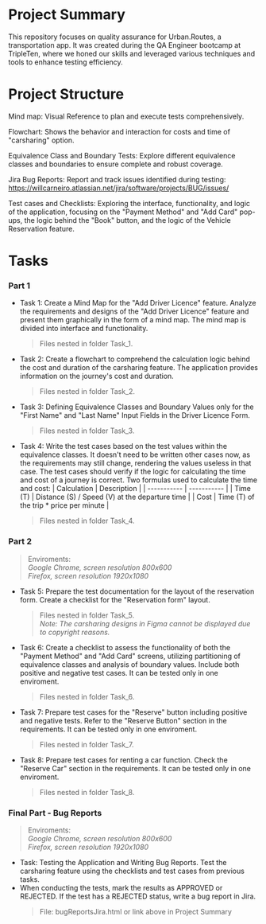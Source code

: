 # Project Summary

This repository focuses on quality assurance for Urban.Routes, a transportation app. It was created during the QA Engineer bootcamp at
TripleTen, where we honed our skills and leveraged various techniques and tools to enhance testing efficiency.

# Project Structure

Mind map: Visual Reference to plan and execute tests comprehensively.

Flowchart: Shows the behavior and interaction for costs and time of "carsharing" option.

Equivalence Class and Boundary Tests: Explore different equivalence classes and boundaries to ensure complete and robust coverage.

Jira Bug Reports: Report and track issues identified during testing: https://willcarneiro.atlassian.net/jira/software/projects/BUG/issues/

Test cases and Checklists: Exploring the interface, functionality, and logic of the application, focusing on the "Payment Method" and "Add Card" pop-ups, the logic behind the "Book" button, and the logic of the Vehicle Reservation feature.

# Tasks
  ### Part 1

* Task 1: Create a Mind Map for the "Add Driver Licence" feature. Analyze the requirements and designs of the "Add Driver Licence"
  feature and present them graphically in the form of a mind map. The mind map is divided into interface and functionality.
  > Files nested in folder Task_1.


* Task 2: Create a flowchart to comprehend the calculation logic behind the cost and duration of the carsharing feature. The application provides information on the journey's cost and duration.
  > Files nested in folder Task_2.

* Task 3: Defining Equivalence Classes and Boundary Values only for the "First Name" and "Last Name" Input Fields in the Driver Licence Form.
  > Files nested in folder Task_3.

* Task 4: Write the test cases based on the test values within the equivalence classes. It doesn't need to be written other cases now, as the requirements may still change, rendering the values useless in that case. The test cases should verify if the logic for calculating the time and cost of a journey is correct. Two formulas used to calculate the time and cost:
  | Calculation | Description |
  | ----------- | ----------- |
  | Time (T)    | Distance (S) / Speed (V) at the departure time |
  | Cost        | Time (T) of the trip * price per minute |

   > Files nested in folder Task_4.

### Part 2
> Enviroments: <br>
   _Google Chrome, screen resolution 800x600_ <br>
   _Firefox, screen resolution 1920x1080_

* Task 5: Prepare the test documentation for the layout of the reservation form. Create a checklist for the "Reservation form" layout.
  > Files nested in folder Task_5.<br>
  > _Note: The carsharing designs in Figma cannot be displayed due to copyright reasons._

* Task 6: Create a checklist to assess the functionality of both the "Payment Method" and "Add Card" screens, utilizing partitioning of equivalence classes and analysis of boundary values. Include both positive and negative test cases. It can be tested only in one enviroment.
  > Files nested in folder Task_6.

* Task 7: Prepare test cases for the "Reserve" button including positive and negative tests. Refer to the "Reserve Button" section in the requirements. It can be tested only in one enviroment.
  > Files nested in folder Task_7.

* Task 8: Prepare test cases for renting a car function. Check the "Reserve Car" section in the requirements. It can be tested only in one enviroment.
  > Files nested in folder Task_8.

### Final Part - Bug Reports
> Enviroments: <br>
   _Google Chrome, screen resolution 800x600_ <br>
   _Firefox, screen resolution 1920x1080_

* Task: Testing the Application and Writing Bug Reports. Test the carsharing feature using the checklists and test cases from previous tasks.
* When conducting the tests, mark the results as APPROVED or REJECTED. If the test has a REJECTED status, write a bug report in Jira.
  > File: bugReportsJira.html or link above in Project Summary




 

